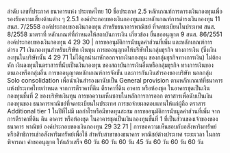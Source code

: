 ลำดับ เลขที่ประกาศ
ธนาคารแห่ง
ประเทศไทย
10
ชื่อประกาศ
2.5 หลักเกณฑ์การดารงเงินกองทุนเพื่อรองรับความเสี่ยงด้านต่าง ๆ
2.5.1 องค์ประกอบของเงินกองทุนและหลักเกณฑ์การดำรงเงินกองทุน
11
สนส. 7/2558 องค์ประกอบของเงินกองทุน
สำหรับธนาคารพาณิชย์
ที่จดทะเบียนในประเทศ
สนส. 8/2558
มาตราที่ หลักเกณฑ์ที่กำหนดให้สถาบันการเงิน
เกี่ยวข้อง
ยื่นขออนุญาต
9 สนส. 86/2551 องค์ประกอบของเงินกองทุน 4 29 30 | การขออนุมัติการนับมูลค่าส่วนที่เพิ่ม
และหลักเกณฑ์การดำรง
71
เงินกองทุนสำหรับบริษัท
เงินทุน
การขออนุญาตให้บริษัทในกลุ่มธุรกิจ
ทางการเงิน (ซึ่งเงินลงทุนในบริษัทนั้น
4 29 71
ไม่ได้ถูกนำมาหักออกจากเงินกองทุน
ของกลุ่มธุรกิจทางการเงิน) ไม่ต้องหัก
เงินลงทุนในตราสารที่นับเป็นเงินกองทุน
ของสถาบันการเงินอื่นหรือกลุ่มธุรกิจ
ทางการเงินของตนเองหรือกลุ่มอื่น
การขออนุญาตหลักเกณฑ์การจัดขั้น
และการกันเงินสำรองของบริษัท
นอกกลุ่ม Solo consolidation
เพื่อนำเงินสำรองมานับเป็น General
provision ตามหลักเกณฑ์ที่ธนาคาร
แห่งประเทศไทยกำหนด
จากการตีราคาที่ดิน
ตีราคาที่ดิน อาคาร หรือห้องชุด
ในอาคารชุดเป็นเงินกองทุนชั้นที่ 2
ของบริษัทเงินทุน
การขอความเห็นชอบในหลักการการออก
ตราสารเพื่อนับเป็นเงินกองทุนของ
ธนาคารพาณิชย์ที่จดทะเบียนในประเทศ
การขอจ่ายผลตอบแทนให้แก่ผู้ถือ
ตราสาร Additional tier 1 ในปีที่ไม่มี
ผลกําไรหรือมีขาดทุนสะสม
การขออนุมัติการนับมูลค่าส่วนที่เพิ่ม
จากการตีราคาที่ดิน
ดิน อาคาร หรือห้องชุด
ในอาคารชุดเป็นเงินกองทุนชั้นที่ 1
ที่เป็นส่วนของเจ้าของของธนาคาร
พาณิชย์
องค์ประกอบของเงินกองทุน 29 32 71 | การขอความเห็นชอบกับอสังหาริมทรัพย์
หรือสิทธิการเช่าอสังหาริมทรัพย์เพื่อใช้
สำหรับสาขาของธนาคาร
พาณิชย์ต่างประเทศ
ระยะเวลา
ในการพิจารณา
คำขออนุญาต
ให้แล้วเสร็จ
60 วัน
60 วัน
60 วัน
45 วัน
60 วัน
60 วัน
60 วัน
